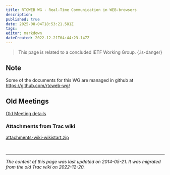```yaml
---
title: RTCWEB WG - Real-Time Communication in WEB-browsers
description: 
published: true
date: 2025-08-04T18:53:21.581Z
tags: 
editor: markdown
dateCreated: 2022-12-21T04:44:23.147Z
---
```


> This page is related to a concluded IETF Working Group.
{.is-danger}

## Note

Some of the documents for this WG are managed in github at https://github.com/rtcweb-wg/

## Old Meetings

[Old Meeting details](/group/rtcweb/PreviousMeetings)


### Attachments from Trac wiki
[attachments-wiki-wikistart.zip](/attachments-wiki-wikistart.zip)

&nbsp;
&nbsp;
&nbsp;

---

*The content of this page was last updated on 2014-05-21. It was migrated from the old Trac wiki on 2022-12-20.*